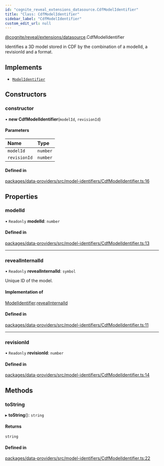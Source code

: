 ```yaml
---
id: "cognite_reveal_extensions_datasource.CdfModelIdentifier"
title: "Class: CdfModelIdentifier"
sidebar_label: "CdfModelIdentifier"
custom_edit_url: null
---
```


[@cognite/reveal/extensions/datasource](../modules/cognite_reveal_extensions_datasource.md).CdfModelIdentifier

Identifies a 3D model stored in CDF by the combination of a modelId, a revisionId
and a format.

## Implements

- [`ModelIdentifier`](../interfaces/cognite_reveal_extensions_datasource.ModelIdentifier.md)

## Constructors

### constructor

• **new CdfModelIdentifier**(`modelId`, `revisionId`)

#### Parameters

| Name | Type |
| :------ | :------ |
| `modelId` | `number` |
| `revisionId` | `number` |

#### Defined in

[packages/data-providers/src/model-identifiers/CdfModelIdentifier.ts:16](https://github.com/cognitedata/reveal/blob/fba2eed2/viewer/packages/data-providers/src/model-identifiers/CdfModelIdentifier.ts#L16)

## Properties

### modelId

• `Readonly` **modelId**: `number`

#### Defined in

[packages/data-providers/src/model-identifiers/CdfModelIdentifier.ts:13](https://github.com/cognitedata/reveal/blob/fba2eed2/viewer/packages/data-providers/src/model-identifiers/CdfModelIdentifier.ts#L13)

___

### revealInternalId

• `Readonly` **revealInternalId**: `symbol`

Unique ID of the model.

#### Implementation of

[ModelIdentifier](../interfaces/cognite_reveal_extensions_datasource.ModelIdentifier.md).[revealInternalId](../interfaces/cognite_reveal_extensions_datasource.ModelIdentifier.md#revealinternalid)

#### Defined in

[packages/data-providers/src/model-identifiers/CdfModelIdentifier.ts:11](https://github.com/cognitedata/reveal/blob/fba2eed2/viewer/packages/data-providers/src/model-identifiers/CdfModelIdentifier.ts#L11)

___

### revisionId

• `Readonly` **revisionId**: `number`

#### Defined in

[packages/data-providers/src/model-identifiers/CdfModelIdentifier.ts:14](https://github.com/cognitedata/reveal/blob/fba2eed2/viewer/packages/data-providers/src/model-identifiers/CdfModelIdentifier.ts#L14)

## Methods

### toString

▸ **toString**(): `string`

#### Returns

`string`

#### Defined in

[packages/data-providers/src/model-identifiers/CdfModelIdentifier.ts:22](https://github.com/cognitedata/reveal/blob/fba2eed2/viewer/packages/data-providers/src/model-identifiers/CdfModelIdentifier.ts#L22)
